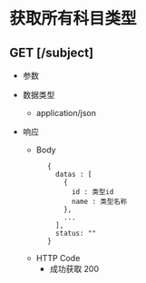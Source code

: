 # 获取所有科目类型

## GET [/subject]

+ 参数

+ 数据类型
  + application/json

+ 响应
  + Body
  ```
        {
          datas : [
            {
              id : 类型id
              name : 类型名称
            },
            ...
          ],
          status: ""
        }
  ```
  + HTTP Code
    + 成功获取 200
